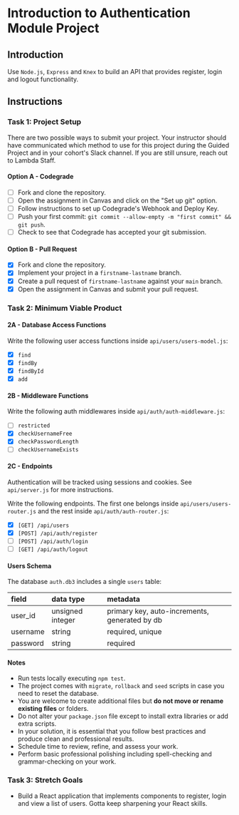 # Introduction to Authentication Module Project

## Introduction

Use `Node.js`, `Express` and `Knex` to build an API that provides register, login and logout functionality.

## Instructions

### Task 1: Project Setup

There are two possible ways to submit your project. Your instructor should have communicated which method to use for this project during the Guided Project and in your cohort's Slack channel. If you are still unsure, reach out to Lambda Staff.

#### Option A - Codegrade

- [ ] Fork and clone the repository.
- [ ] Open the assignment in Canvas and click on the "Set up git" option.
- [ ] Follow instructions to set up Codegrade's Webhook and Deploy Key.
- [ ] Push your first commit: `git commit --allow-empty -m "first commit" && git push`.
- [ ] Check to see that Codegrade has accepted your git submission.

#### Option B - Pull Request

- [X] Fork and clone the repository.
- [X] Implement your project in a `firstname-lastname` branch.
- [X] Create a pull request of `firstname-lastname` against your `main` branch.
- [X] Open the assignment in Canvas and submit your pull request.

### Task 2: Minimum Viable Product

#### 2A - Database Access Functions

Write the following user access functions inside `api/users/users-model.js`:

- [X] `find`
- [X] `findBy`
- [X] `findById`
- [X] `add`

#### 2B - Middleware Functions

Write the following auth middlewares inside `api/auth/auth-middleware.js`:

- [ ] `restricted`
- [X] `checkUsernameFree`
- [X] `checkPasswordLength`
- [ ] `checkUsernameExists`

#### 2C - Endpoints

Authentication will be tracked using sessions and cookies. See `api/server.js` for more instructions.

Write the following endpoints. The first one belongs inside `api/users/users-router.js` and the rest inside `api/auth/auth-router.js`:

- [X] `[GET] /api/users`
- [X] `[POST] /api/auth/register`
- [ ] `[POST] /api/auth/login`
- [ ] `[GET] /api/auth/logout`

#### Users Schema

The database `auth.db3` includes a single `users` table:

| field    | data type        | metadata                                      |
| :------- | :--------------- | :-------------------------------------------- |
| user_id  | unsigned integer | primary key, auto-increments, generated by db |
| username | string           | required, unique                              |
| password | string           | required                                      |

#### Notes

- Run tests locally executing `npm test`.
- The project comes with `migrate`, `rollback` and `seed` scripts in case you need to reset the database.
- You are welcome to create additional files but **do not move or rename existing files** or folders.
- Do not alter your `package.json` file except to install extra libraries or add extra scripts.
- In your solution, it is essential that you follow best practices and produce clean and professional results.
- Schedule time to review, refine, and assess your work.
- Perform basic professional polishing including spell-checking and grammar-checking on your work.

### Task 3: Stretch Goals

- Build a React application that implements components to register, login and view a list of users. Gotta keep sharpening your React skills.
